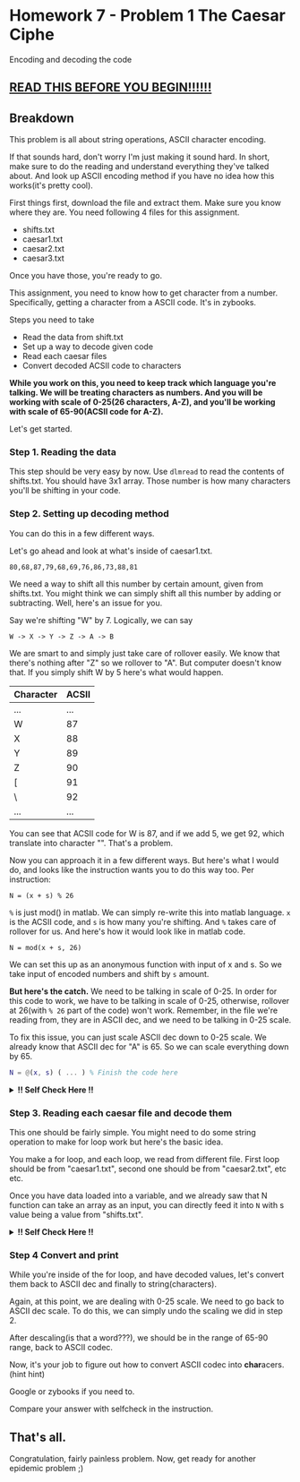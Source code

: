 # Homework 7 - Problem 1 The Caesar Ciphe

Encoding and decoding the code

**[READ THIS BEFORE YOU BEGIN!!!!!!](https://github.com/RyoTakei/Matlab-Class)**
-

## Breakdown
This problem is all about string operations, ASCII character encoding.

If that sounds hard, don't worry I'm just making it sound hard. In short, make sure to do the reading
and understand everything they've talked about. And look up ASCII encoding method if you have 
no idea how this works(it's pretty cool).

First things first, download the file and extract them. Make sure you know where they are. You need following 4 files for this assignment.
- shifts.txt
- caesar1.txt
- caesar2.txt
- caesar3.txt

Once you have those, you're ready to go. 

This assignment, you need to know how to get character from a number. Specifically, getting a character from a ASCII code. It's in zybooks. 

Steps you need to take
- Read the data from shift.txt
- Set up a way to decode given code
- Read each caesar files
- Convert decoded ACSII code to characters

**While you work on this, you need to keep track which language you're talking. We will be treating
characters as numbers. And you will be working with scale of 0-25(26 characters, A-Z), 
and you'll be working with scale of 65-90(ACSII code for A-Z).**

Let's get started.

### Step 1. Reading the data
This step should be very easy by now. Use `dlmread` to read the contents of shifts.txt. 
You should have 3x1 array. Those number is how many characters you'll be shifting in your code.

### Step 2. Setting up decoding method
You can do this in a few different ways. 

Let's go ahead and look at what's inside of caesar1.txt.

```text
80,68,87,79,68,69,76,86,73,88,81  
```

We need a way to shift all this number by certain amount, given from shifts.txt. You might 
think we can simply shift all this number by adding or subtracting. Well, here's an issue for you.

Say we're shifting "W" by 7. Logically, we can say  
```text
W -> X -> Y -> Z -> A -> B
```
We are smart to and simply just take care of rollover easily. We know that there's nothing after "Z"
so we rollover to "A". But computer doesn't know that. If you simply shift W by 5 here's what would happen.

| Character | ACSII |
|------| -----|
| ... |  ... |
| W | 87 |
| X | 88 |
| Y | 89 |
| Z | 90 | 
| [ | 91 |
| \ | 92 |
| ... | ... |

You can see that ACSII code for W is 87, and if we add 5, we get 92, which translate into character 
"\". That's a problem. 

Now you can approach it in a few different ways. But here's what I would do, and looks like 
the instruction wants you to do this way too. Per instruction: 

```
N = (x + s) % 26
```
`%` is just mod() in matlab. We can simply re-write this into matlab language. `x` is the ACSII code,
and `s` is how many you're shifting. And `%` takes care of rollover for us. And here's how it would 
look like in matlab code. 

```
N = mod(x + s, 26)
```
We can set this up as an anonymous function with input of x and s. So we take input of encoded 
numbers and shift by `s` amount. 

**But here's the catch.** We need to be talking in scale of 0-25. In order for this code 
to work, we have to be talking in scale of 0-25, otherwise, rollover at 26(with `% 26` part 
of the code) won't work. Remember, in the file we're reading from, they are in ASCII dec, and 
we need to be talking in 0-25 scale. 

To fix this issue, you can just scale ASCII dec down to 0-25 scale. We already know that 
ASCII dec for "A" is 65. So we can scale everything down by 65. 

```matlab
N = @(x, s) ( ... ) % Finish the code here
```

<details><summary><b>!! Self Check Here !!</b></summary>
<p>

```text
>> N(87, 5) % shifting w by 5

ans =

     1

>> N([80,68,87,79], 4) % should work with arrays too

ans =

    19     7     0    18

```

(First one make sense because A=0, B=1. And we said that shifting W by 5 should get us to B.)

</p>
</details>

### Step 3. Reading each caesar file and decode them

This one should be fairly simple. You might need to do some string operation to make 
for loop work but here's the basic idea. 

You make a for loop, and each loop, we read from different file. First loop should be from 
"caesar1.txt", second one should be from "caesar2.txt", etc etc. 

Once you have data loaded into a variable, and we already saw that N function can take 
an array as an input, you can directly feed it into `N` with s value being a value from
"shifts.txt". 

<details><summary><b>!! Self Check Here !!</b></summary>
<p>

```  
decodedNumber =

    12     0    19    11     0     1     8    18     5    20    13  
```  

Here's the decoded value for the first one. If this matches with yours, you're doing good.
I am not including second or third one. 

</p>
</details>

### Step 4 Convert and print

While you're inside of the for loop, and have decoded values, let's convert them back 
to ASCII dec and finally to string(characters). 

Again, at this point, we are dealing with 0-25 scale. We need to go back to ASCII dec scale. 
To do this, we can simply undo the scaling we did in step 2. 

After descaling(is that a word???), we should be in the range of 65-90 range, back to ASCII codec.

Now, it's your job to figure out how to convert ASCII codec into **char**acers.(hint hint)

Google or zybooks if you need to.

Compare your answer with selfcheck in the instruction. 

## That's all.

Congratulation, fairly painless problem. Now, get ready for another epidemic problem ;)